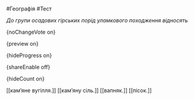 #Географія #Тест

*До групи осадових гірських порід уламкового походження відносять*

{noChangeVote on}

{preview on}

{hideProgress on}

{shareEnable off}

{hideCount on}

[[кам’яне вугілля.]]
[[кам’яну сіль.]]
[[вапняк.]]
[[пісок.]]
